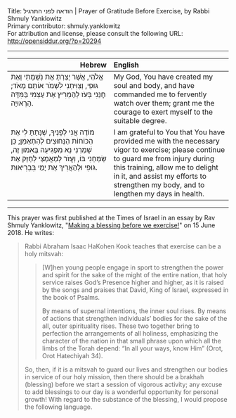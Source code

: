 <html>
<head></head>
<body>
Title: הודאה לפני התרגיל | Prayer of Gratitude Before Exercise, by Rabbi Shmuly Yanklowitz<br />
Primary contributor: shmuly.yanklowitz<br />
For attribution and license, please consult the following URL: <a href="http://opensiddur.org/?p=20294">http://opensiddur.org/?p=20294</a>
<p />
<hr />

<table style="margin-left: auto;margin-right: auto;" class="draggable">
<thead><tr><th id="x" style="text-align: right;">Hebrew</th><th style="text-align: left;">English</th></tr></thead>
<tbody>
<tr><td style="vertical-align:top;" width="46%">
<div class="liturgy"><span lang="he">
אֱלֹהַי,
אֲשֶׁר יָצַרְתָּ אֶת נִשְׁמָתִי וְאֶת גּוּפִי,
וְצִוִּיתָנִי לִשְׁמֹר אוֹתָם מְאֹד;
חׇנֵּנִי בְּעֹז לְהַמְרִיץ אֶת עַצְמִי בַּמִּדָּה הָרְאוּיָה.
</span></div></td>
 
<td style="vertical-align:top;" width="53%">
<div class="english">
My God, 
You have created my soul and body, 
and have commanded me to fervently watch over them; 
grant me the courage to exert myself to the suitable degree.
</div></td></tr>


<tr><td style="vertical-align:top;" width="46%">
<div class="liturgy"><span lang="he">
מוֹדֶה אֲנִי לְפָנֶיךָ,
שֶׁנָּתַתָּ לִי אֶת הַכּוֹחוֹת הַנְּחוּצִים לְהִתְאַמֵּן;
כֵּן שׇׁמְרֵנִי נָא מִפְּגִיעָה בְּאִמּוּן זֶה,
שַׂמְּחֵנִי בּוֹ,
וְעֲזֹר לְמַאֲמַצַּי לְחַזֵּק אֶת גּוּפִי
וּלְהַאֲרִיךְ אֶת יָמַי בִּבְרִיאוּת.
</span></div></td>
 
<td style="vertical-align:top;" width="53%">
<div class="english">
I am grateful to You 
that You have provided me with the necessary vigor to exercise; 
please continue to guard me from injury during this training, 
allow me to delight in it, 
and assist my efforts to strengthen my body, 
and to lengthen my days in health.
</div></td></tr>
</tbody></table>

<hr />

This prayer was first published at the Times of Israel in an essay by Rav Shmuly Yanklowitz, "<a href="http://blogs.timesofisrael.com/making-a-blessing-before-we-exercise/">Making a blessing before we exercise!</a>" on 15 June 2018. He writes:

<blockquote>Rabbi Abraham Isaac HaKohen Kook teaches that exercise can be a holy mitsvah:

<blockquote>[W]hen young people engage in sport to strengthen the power and spirit for the sake of the might of the entire nation, that holy service raises God’s Presence higher and higher, as it is raised by the songs and praises that David, King of Israel, expressed in the book of Psalms.

By means of supernal intentions, the inner soul rises. By means of actions that strengthen individuals’ bodies for the sake of the all, outer spirituality rises. These two together bring to perfection the arrangements of all holiness, emphasizing the character of the nation in that small phrase upon which all the limbs of the Torah depend: “In all your ways, know Him” (Orot, Orot Hatechiyah 34).</blockquote>

So, then, if it is a mitsvah to guard our lives and strengthen our bodies in service of our holy mission, then there should be a brakhah (blessing) before we start a session of vigorous activity; any excuse to add blessings to our day is a wonderful opportunity for personal growth! With regard to the substance of the blessing, I would propose the following language.</blockquote>
</body>
</html>